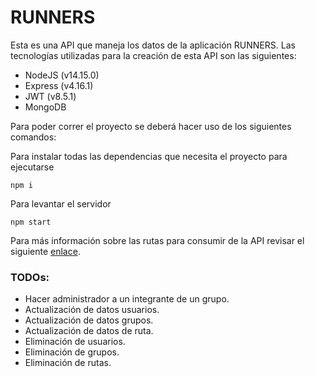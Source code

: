 # RUNNERS
Esta es una API que maneja los datos de la aplicación RUNNERS. Las tecnologías utilizadas para la creación de esta API son las siguientes:
- NodeJS (v14.15.0)
- Express (v4.16.1) 
- JWT (v8.5.1)
- MongoDB

Para poder correr el proyecto se deberá hacer uso de los siguientes comandos:

Para instalar todas las dependencias que necesita el proyecto para ejecutarse
```
npm i
```

Para levantar el servidor
```
npm start
```

Para más información sobre las rutas para consumir de la API revisar el siguiente [enlace](https://github.com/DJNGOSolutions/RUNNERS-SV_BackEnd/wiki).

### TODOs:
- Hacer administrador a un integrante de un grupo.
- Actualización de datos usuarios.
- Actualización de datos grupos.
- Actualización de datos de ruta.
- Eliminación de usuarios.
- Eliminación de grupos.
- Eliminación de rutas.
